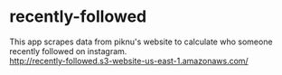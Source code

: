 # recently-followed
This app scrapes data from piknu's website to calculate who someone recently followed on instagram. <br/>
http://recently-followed.s3-website-us-east-1.amazonaws.com/
